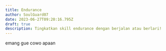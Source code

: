 ```yaml
---
title: Endurance
author: SoulGuard07
date: 2023-06-27T09:20:16.795Z
draft: true
description: Tingkatkan skill endurance dengan berjalan atau berlari!
---
```

emang gue cowo apaan